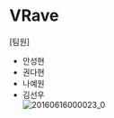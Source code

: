 # VRave   
[팀원]   
* 안성현
* 권다현
* 나예원
* 김선우      
![20160616000023_0](https://user-images.githubusercontent.com/80326384/125542023-590b0eb1-34ff-4414-888d-70b45c32b8d0.jpg)
